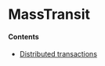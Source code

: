 # MassTransit

#### Contents
- [Distributed transactions](/frameworks-and-libraries/masstransit/distributed-transactions)